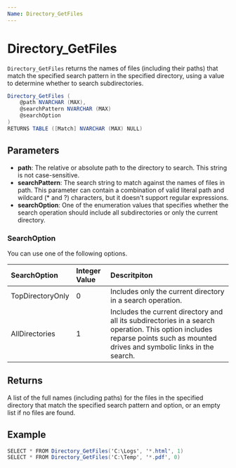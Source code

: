 ```yaml
---
Name: Directory_GetFiles
---
```


# Directory_GetFiles

`Directory_GetFiles` returns the names of files (including their paths) that match the specified search pattern in the specified directory, using a value to determine whether to search subdirectories.

```csharp
Directory_GetFiles (
	@path NVARCHAR (MAX),
	@searchPattern NVARCHAR (MAX)
	@searchOption
)
RETURNS TABLE ([Match] NVARCHAR (MAX) NULL)
```

## Parameters

 - **path**: The relative or absolute path to the directory to search. This string is not case-sensitive.
 - **searchPattern**: The search string to match against the names of files in path. This parameter can contain a combination of valid literal path and wildcard (* and ?) characters, but it doesn't support regular expressions.
 - **searchOption**: One of the enumeration values that specifies whether the search operation should include all subdirectories or only the current directory.

### SearchOption

You can use one of the following options.

| SearchOption          |Integer Value  | Descritpiton  |
|:----------------------|:--------------|:--------------|
|TopDirectoryOnly       | 0             | Includes only the current directory in a search operation. |
|AllDirectories         | 1             | Includes the current directory and all its subdirectories in a search operation. This option includes reparse points such as mounted drives and symbolic links in the search. |

## Returns

A list of the full names (including paths) for the files in the specified directory that match the specified search pattern and option, or an empty list if no files are found.

## Example

```csharp
SELECT * FROM Directory_GetFiles('C:\Logs', '*.html', 1)
SELECT * FROM Directory_GetFiles('C:\Temp', '*.pdf', 0)
```

